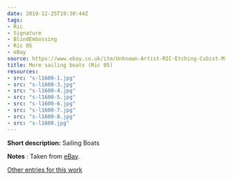 ```yaml
---
date: 2019-12-25T19:30:44Z
tags:
- Ric
- Signature
- BlindEmbossing
- Ric 05
- eBay
source: https://www.ebay.co.uk/itm/Unknown-Artist-RIC-Etching-Cubist-Midcentury-MCM-Sailboat-Maritime-JCB/193218427336?hash=item2cfcb739c8:g:hzYAAOSw0LldyxW1
title: More sailing boats (Ric 05)
resources:
- src: "s-l1600-1.jpg"
- src: "s-l1600-3.jpg"
- src: "s-l1600-4.jpg"
- src: "s-l1600-5.jpg"
- src: "s-l1600-6.jpg"
- src: "s-l1600-7.jpg"
- src: "s-l1600-8.jpg"
- src: "s-l1600.jpg"
---
```


**Short description:** Sailing Boats

**Notes** : Taken from [eBay](https://www.ebay.co.uk/itm/Unknown-Artist-RIC-Etching-Cubist-Midcentury-MCM-Sailboat-Maritime-JCB/193218427336?hash=item2cfcb739c8:g:hzYAAOSw0LldyxW1).

[Other entries for this work](/tags/ric-05)
